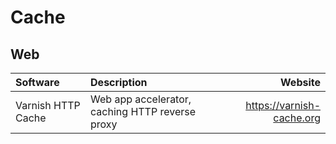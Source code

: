 # Cache

## Web

| Software           | Description                                     | Website                   |
| :----------------- | :---------------------------------------------- | ------------------------: |
| Varnish HTTP Cache | Web app accelerator, caching HTTP reverse proxy | https://varnish-cache.org |